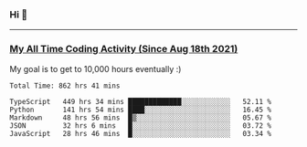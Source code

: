 ### Hi 🙂

---

### <a href="https://wakatime.com/@Eroxl">My All Time Coding Activity (Since Aug 18th 2021)</a>
My goal is to get to 10,000 hours eventually :)
<!--START_SECTION:waka-->

```text
Total Time: 862 hrs 41 mins

TypeScript   449 hrs 34 mins █████████████░░░░░░░░░░░░   52.11 %
Python       141 hrs 54 mins ████░░░░░░░░░░░░░░░░░░░░░   16.45 %
Markdown     48 hrs 56 mins  █▒░░░░░░░░░░░░░░░░░░░░░░░   05.67 %
JSON         32 hrs 6 mins   █░░░░░░░░░░░░░░░░░░░░░░░░   03.72 %
JavaScript   28 hrs 46 mins  █░░░░░░░░░░░░░░░░░░░░░░░░   03.34 %
```

<!--END_SECTION:waka-->
